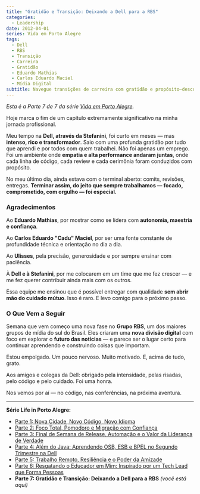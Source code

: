 ```yaml
---
title: "Gratidão e Transição: Deixando a Dell para a RBS"
categories:
  - Leadership
date: 2012-04-01
series: Vida em Porto Alegre
tags:
  - Dell
  - RBS
  - Transição
  - Carreira
  - Gratidão
  - Eduardo Mathias
  - Carlos Eduardo Maciel
  - Mídia Digital
subtitle: Navegue transições de carreira com gratidão e propósito—descubra como ambientes de trabalho significativos nos moldam, e por que sair bem é tão importante quanto chegar forte
---
```


_Esta é a Parte 7 de 7 da série [Vida em Porto Alegre](/pt/series/vida-em-porto-alegre/)._

Hoje marca o fim de um capítulo extremamente significativo na minha jornada profissional.

Meu tempo na **Dell, através da Stefanini**, foi curto em meses — mas **intenso, rico e transformador**. Saio com uma profunda gratidão por tudo que aprendi e por todos com quem trabalhei. Não foi apenas um emprego. Foi um ambiente onde **empatia e alta performance andaram juntas**, onde cada linha de código, cada review e cada cerimônia foram conduzidos com propósito.

No meu último dia, ainda estava com o terminal aberto: comits, revisões, entregas. **Terminar assim, do jeito que sempre trabalhamos — focado, comprometido, com orgulho — foi especial.**

### Agradecimentos

Ao **Eduardo Mathias**, por mostrar como se lidera com **autonomia, maestria e confiança**.

Ao **Carlos Eduardo "Cadu" Maciel**, por ser uma fonte constante de profundidade técnica e orientação no dia a dia.

Ao **Ulisses**, pela precisão, generosidade e por sempre ensinar com paciência.

À **Dell e à Stefanini**, por me colocarem em um time que me fez crescer — e me fez querer contribuir ainda mais com os outros.

Essa equipe me ensinou que é possível entregar com qualidade **sem abrir mão do cuidado mútuo**. Isso é raro. E levo comigo para o próximo passo.

### O Que Vem a Seguir

Semana que vem começo uma nova fase no **Grupo RBS**, um dos maiores grupos de mídia do sul do Brasil. Eles criaram uma **nova divisão digital** com foco em explorar o **futuro das notícias** — e parece ser o lugar certo para continuar aprendendo e construindo coisas que importam.

Estou empolgado. Um pouco nervoso. Muito motivado. E, acima de tudo, grato.

Aos amigos e colegas da Dell: obrigado pela intensidade, pelas risadas, pelo código e pelo cuidado. Foi uma honra.

Nos vemos por aí — no código, nas conferências, na próxima aventura.

---

**Série Life in Porto Alegre:**

- [Parte 1: Nova Cidade, Novo Código, Novo Idioma](/pt/posts/2010-11-15-primeira-semana-dell-porto-alegre/)
- [Parte 2: Foco Total, Pomodoro e Migração com Confiança](/pt/posts/2010-12-16-migracao-foco-pomodoro-dell/)
- [Parte 3: Final de Semana de Release, Automação e o Valor da Liderança de Verdade](/pt/posts/2011-01-30-final-de-semana-de-release-dell/)
- [Parte 4: Além do Java: Aprendendo OSB, ESB e BPEL no Segundo Trimestre na Dell](/pt/posts/2011-04-25-aprendizado-osb-esb-bpel-dell/)
- [Parte 5: Trabalho Remoto, Resiliência e o Poder da Amizade](/pt/posts/2011-10-15-trabalho-remoto-resiliencia-e-amizade/)
- [Parte 6: Resgatando o Educador em Mim: Inspirado por um Tech Lead que Forma Pessoas](/pt/posts/2011-12-20-resgatando-o-educador-em-mim/)
- **Parte 7: Gratidão e Transição: Deixando a Dell para a RBS** _(você está aqui)_
